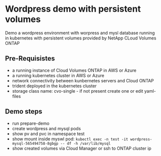 # Wordpress demo with persistent volumes
Demo a wordpress environment with worpress and mysl database running in kubernetes with persistent volumes 
provided by NetApp CLoud Volumes ONTAP

## Pre-Requisistes
* a running instance of Cloud Volumes ONTAP in AWS or Azure
* a running kubernetes cluster in AWS or Azure
* network connectivity between kunbernetes servers and Cloud ONTAP
* trident deployed in the kubernetes cluster
* storage class name: cvo-single - if not present create one or edit yaml-files

## Demo steps
* run prepare-demo
* create wordpress and mysql pods
* show pv and pvc in namespace test
* show mount inside myswl pod: ```kubectl exec -n test -it wordpress-mysql-565494758-8gbgp -- df -h /var/lib/mysql```
* show created volumes via Cloud Manager or ssh to ONTAP cluster ip

